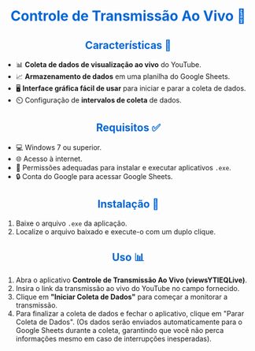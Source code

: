 <h1 align="center" style="color: #0366d6;">Controle de Transmissão Ao Vivo 📡</h1>

<div style="margin-top: 20px;">
    <h2 align="center" style="color: #0366d6;">Características 🚀</h2>
    <ul>
        <li>📊 <strong>Coleta de dados de visualização ao vivo</strong> do YouTube.</li>
        <li>📈 <strong>Armazenamento de dados</strong> em uma planilha do Google Sheets.</li>
        <li>🖥️ <strong>Interface gráfica fácil de usar</strong> para iniciar e parar a coleta de dados.</li>
        <li>⏲️ Configuração de <strong>intervalos de coleta</strong> de dados.</li>
    </ul>
</div>

<div style="margin-top: 20px;">
    <h2 align="center" style="color: #0366d6;">Requisitos ✅</h2>
    <ul>
        <li>💻 Windows 7 ou superior.</li>
        <li>🌐 Acesso à internet.</li>
        <li>🔑 Permissões adequadas para instalar e executar aplicativos <code>.exe</code>.</li>
        <li>🔒 Conta do Google para acessar Google Sheets.</li>
    </ul>
</div>

<div style="margin-top: 20px;">
    <h2 align="center" style="color: #0366d6;">Instalação 🔧</h2>
    <ol>
        <li>Baixe o arquivo <code>.exe</code> da aplicação.</li>
        <li>Localize o arquivo baixado e execute-o com um duplo clique.</li>
    </ol>
</div>

<div style="margin-top: 20px;">
    <h2 align="center" style="color: #0366d6;">Uso 📊</h2>
    <ol>
        <li>Abra o aplicativo <strong>Controle de Transmissão Ao Vivo (viewsYTIEQLive)</strong>.</li>
        <li>Insira o link da transmissão ao vivo do YouTube no campo fornecido.</li>
        <li>Clique em <strong>"Iniciar Coleta de Dados"</strong> para começar a monitorar a transmissão.</li>
        <li>Para finalizar a coleta de dados e fechar o aplicativo, clique em </strong>"Parar Coleta de Dados"</strong>. (Os dados serão enviados automaticamente para o Google Sheets durante a coleta, garantindo que você não perca informações mesmo em caso de interrupções inesperadas).</li>
    </ol>
</div>

